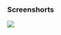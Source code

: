 ### Screenshorts

<img src="https://github.com/CyberWorrior/E-COMMERCE-SERN-STACK/blob/master/Screenshots/home-page.png"/>
